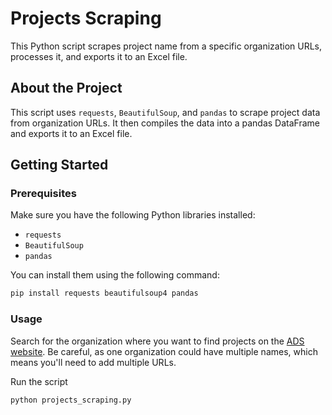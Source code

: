 # Projects Scraping

This Python script scrapes project name from a specific organization URLs, processes it, and exports it to an Excel file.

## About the Project

This script uses `requests`, `BeautifulSoup`, and `pandas` to scrape project data from organization URLs. It then compiles the data into a pandas DataFrame and exports it to an Excel file.

## Getting Started

### Prerequisites

Make sure you have the following Python libraries installed:

- `requests`
- `BeautifulSoup`
- `pandas`

You can install them using the following command:

```bash
pip install requests beautifulsoup4 pandas
```
### Usage

Search for the organization where you want to find projects on the [ADS website](https://archaeologydataservice.ac.uk/library/browse/organisations.xhtml).  Be careful, as one organization could have multiple names, which means you'll need to add multiple URLs.

Run the script

```bash
python projects_scraping.py
```
